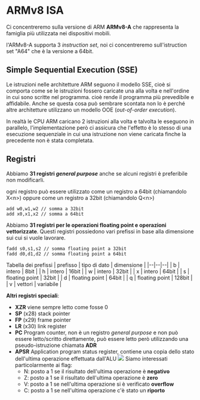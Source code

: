 ﻿# ARMv8 ISA

Ci concentreremo sulla versione di ARM **ARMv8-A** che rappresenta la famiglia più utilizzata nei dispositivi mobili.

l'ARMv8-A supporta 3 *instruction set*, noi ci concentreremo sull'istruction set "A64" che è la versione a 64bit.

## Simple Sequential Execution (SSE)

Le istruzioni nelle architetture ARM seguono il modello SSE, cioè si comporta come se le istruzioni fossero caricate una alla volta e nell'ordine in cui sono scritte nel programma. cioè rende il programma più prevedibile e affidabile.
Anche se questa cosa può sembrare scontata non lo è perché altre architetture utilizzano un modello OOE (*out-of-order execution*).

In realtà le CPU ARM caricano 2 istruzioni alla volta e talvolta le eseguono in parallelo, l'implementazione però ci assicura che l'effetto è lo stesso di una esecuzione sequenziale in cui una istruzione non viene caricata finche la precedente non è stata completata.


## Registri

Abbiamo **31 registri *general purpose*** anche se alcuni registri è preferibile non modificarli.

ogni registro può essere utilizzato come un registro a 64bit (chiamandolo X\<n\>) oppure come un registro a 32bit (chiamandolo Q\<n\>)

```
add w0,w1,w2 // somma a 32bit
add x0,x1,x2 // somma a 64bit
```

Abbiamo **31 registri per le operazioni floating point e operazioni vettorizzate**. Questi registri possiedono vari prefissi in base alla dimensione sui cui si vuole lavorare.

```
fadd s0,s1,s2 // somma floating point a 32bit
fadd d0,d1,d2 // somma floating point a 64bit
```

Tabella dei prefissi
| prefisso | tipo di dato | dimensione |
|--|--|--|
| b | intero | 8bit |
| h | intero | 16bit |
| w | intero | 32bit |
| x | intero | 64bit |
| s | floating point | 32bit |
| d | floating point | 64bit |
| q | floating point | 128bit |
| v | vettori | variabile |


**Altri registri speciali**:
- **XZR** viene sempre letto come fosse 0
- **SP** (x28) stack pointer
- **FP** (x29) frame pointer
- **LR** (x30) link register
- **PC** Program counter, non è un registro *general purpose* e non può essere letto/scritto direttamente, può essere letto però utilizzando una pseudo-istruzione chiamata **ADR**
- **APSR** Application program status register, contiene una copia dello stato dell'ultima operazione effettuata dall'ALU
![](https://i.ibb.co/8PFdhCS/condition-codes-alu.png)
Siamo interessati particolarmente ai flag:
	- N: posto a 1 se il risultato dell'ultima operazione è **negativo**
	- Z: posto a 1 se il risultato dell'ultima operazione è **zero**
	- V: posto a 1 se nell'ultima operazione si è verificato **overflow**
	- C: posto a 1 se nell'ultima operazione c'è stato un **riporto**


